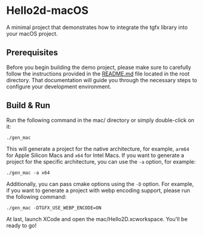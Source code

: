 # Hello2d-macOS

A minimal project that demonstrates how to integrate the tgfx library into your macOS project.

## Prerequisites

Before you begin building the demo project, please make sure to carefully follow the instructions
provided in the [README.md](../README.md) file located in the root directory. That documentation
will guide you through the necessary steps to configure your development environment.

## Build & Run

Run the following command in the mac/ directory or simply double-click on it:

```
./gen_mac
```

This will generate a project for the native architecture, for example, `arm64` for Apple Silicon
Macs and `x64` for Intel Macs. If you want to generate a project for the specific architecture, you
can use the `-a` option, for example:

```
./gen_mac -a x64
```

Additionally, you can pass cmake options using the `-D` option. For example, if you want to generate
a project with webp encoding support, please run the following command:

```
./gen_mac -DTGFX_USE_WEBP_ENCODE=ON
```

At last, launch XCode and open the mac/Hello2D.xcworkspace. You'll be ready to go!